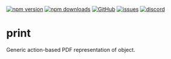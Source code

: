 [![npm version](https://img.shields.io/npm/v/@itrocks/print?logo=npm)](https://www.npmjs.org/package/@itrocks/print)
[![npm downloads](https://img.shields.io/npm/dm/@itrocks/print)](https://www.npmjs.org/package/@itrocks/print)
[![GitHub](https://img.shields.io/github/last-commit/itrocks-ts/print?color=2dba4e&label=commit&logo=github)](https://github.com/itrocks-ts/print)
[![issues](https://img.shields.io/github/issues/itrocks-ts/print)](https://github.com/itrocks-ts/print/issues)
[![discord](https://img.shields.io/discord/1314141024020467782?color=7289da&label=discord&logo=discord&logoColor=white)](https://25.re/ditr)

# print

Generic action-based PDF representation of object.

